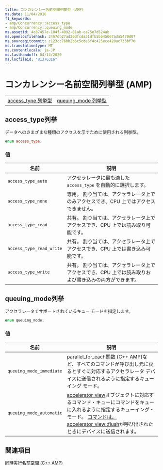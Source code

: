 ```yaml
---
title: コンカレンシー名前空間列挙型 (AMP)
ms.date: 11/04/2016
f1_keywords:
- amp/Concurrency::access_type
- amp/Concurrency::queuing_mode
ms.assetid: 4c87457e-184f-4992-81ab-ca75e7d524ab
ms.openlocfilehash: 2467db27ad36dfcda31dfb5bb45067ada5470d07
ms.sourcegitcommit: c123cc76bb2b6c5cde6f4c425ece420ac733bf70
ms.translationtype: MT
ms.contentlocale: ja-JP
ms.lasthandoff: 04/14/2020
ms.locfileid: "81376316"
---
```

# <a name="concurrency-namespace-enums-amp"></a>コンカレンシー名前空間列挙型 (AMP)

|||
|-|-|
|[access_type 列挙型](#access_type)|[queuing_mode 列挙型](#queuing_mode)|

## <a name="access_type-enumeration"></a><a name="access_type"></a>access_type列挙

データへのさまざまな種類のアクセスを示すために使用される列挙型。

```cpp
enum access_type;
```

### <a name="values"></a>値

|名前|説明|
|----------|-----------------|
|`access_type_auto`|アクセラレータに最も適した `access_type` を自動的に選択します。|
|`access_type_none`|専用。 割り当ては、アクセラレータ上でのみアクセスでき、CPU 上ではアクセスできません。|
|`access_type_read`|共有。 割り当ては、アクセラレータ上でアクセスでき、CPU 上では読み取り可能です。|
|`access_type_read_write`|共有。 割り当ては、アクセラレータ上でアクセスでき、CPU 上では書き込み可能です。|
|`access_type_write`|共有。 割り当ては、アクセラレータ上でアクセスでき、CPU 上では読み取りおよび書き込みの両方ができます。|

## <a name="queuing_mode-enumeration"></a><a name="queuing_mode"></a>queuing_mode列挙

アクセラレータでサポートされているキュー モードを指定します。

```cpp
enum queuing_mode;
```

### <a name="values"></a>値

|名前|説明|
|----------|-----------------|
|`queuing_mode_immediate`|parallel_for_each[関数 (C++ AMP)](concurrency-namespace-functions-amp.md#parallel_for_each)など、すべてのコマンドが呼び出し元に戻るとすぐに対応するアクセラレータ デバイスに送信されるように指定するキュー イング モード。|
|`queuing_mode_automatic`|[accelerator_view](accelerator-view-class.md)オブジェクトに対応するコマンド・キューにコマンドをキューに入れるように指定するキューイング・モード。 [コマンドは、accelerator_view::flush](accelerator-view-class.md#flush)が呼び出されたときにデバイスに送信されます。|

## <a name="see-also"></a>関連項目

[同時実行名前空間 (C++ AMP)](concurrency-namespace-cpp-amp.md)
